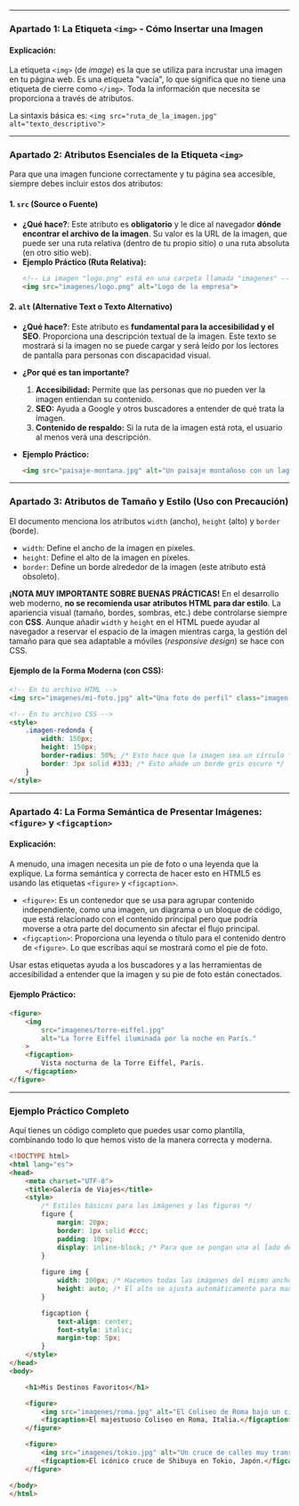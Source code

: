 
***

### **Apartado 1: La Etiqueta `<img>` - Cómo Insertar una Imagen**

#### **Explicación:**

La etiqueta `<img>` (de *image*) es la que se utiliza para incrustar una imagen en tu página web. Es una etiqueta "vacía", lo que significa que no tiene una etiqueta de cierre como `</img>`. Toda la información que necesita se proporciona a través de atributos.

La sintaxis básica es:
`<img src="ruta_de_la_imagen.jpg" alt="texto_descriptivo">`

***

### **Apartado 2: Atributos Esenciales de la Etiqueta `<img>`**

Para que una imagen funcione correctamente y tu página sea accesible, siempre debes incluir estos dos atributos:

#### **1. `src` (Source o Fuente)**
*   **¿Qué hace?**: Este atributo es **obligatorio** y le dice al navegador **dónde encontrar el archivo de la imagen**. Su valor es la URL de la imagen, que puede ser una ruta relativa (dentro de tu propio sitio) o una ruta absoluta (en otro sitio web).
*   **Ejemplo Práctico (Ruta Relativa):**
    ```html
    <!-- La imagen "logo.png" está en una carpeta llamada "imagenes" -->
    <img src="imagenes/logo.png" alt="Logo de la empresa">
    ```

#### **2. `alt` (Alternative Text o Texto Alternativo)**
*   **¿Qué hace?**: Este atributo es **fundamental para la accesibilidad y el SEO**. Proporciona una descripción textual de la imagen. Este texto se mostrará si la imagen no se puede cargar y será leído por los lectores de pantalla para personas con discapacidad visual.
*   **¿Por qué es tan importante?**
    1.  **Accesibilidad:** Permite que las personas que no pueden ver la imagen entiendan su contenido.
    2.  **SEO:** Ayuda a Google y otros buscadores a entender de qué trata la imagen.
    3.  **Contenido de respaldo:** Si la ruta de la imagen está rota, el usuario al menos verá una descripción.

*   **Ejemplo Práctico:**
    ```html
    <img src="paisaje-montana.jpg" alt="Un paisaje montañoso con un lago azul claro al amanecer">
    ```

***

### **Apartado 3: Atributos de Tamaño y Estilo (Uso con Precaución)**

El documento menciona los atributos `width` (ancho), `height` (alto) y `border` (borde).

*   `width`: Define el ancho de la imagen en píxeles.
*   `height`: Define el alto de la imagen en píxeles.
*   `border`: Define un borde alrededor de la imagen (este atributo está obsoleto).

**¡NOTA MUY IMPORTANTE SOBRE BUENAS PRÁCTICAS!**
En el desarrollo web moderno, **no se recomienda usar atributos HTML para dar estilo**. La apariencia visual (tamaño, bordes, sombras, etc.) debe controlarse siempre con **CSS**. Aunque añadir `width` y `height` en el HTML puede ayudar al navegador a reservar el espacio de la imagen mientras carga, la gestión del tamaño para que sea adaptable a móviles (*responsive design*) se hace con CSS.

#### **Ejemplo de la Forma Moderna (con CSS):**

```html
<!-- En tu archivo HTML -->
<img src="imagenes/mi-foto.jpg" alt="Una foto de perfil" class="imagen-redonda">

<!-- En tu archivo CSS -->
<style>
    .imagen-redonda {
        width: 150px;
        height: 150px;
        border-radius: 50%; /* Esto hace que la imagen sea un círculo */
        border: 3px solid #333; /* Esto añade un borde gris oscuro */
    }
</style>
```

***

### **Apartado 4: La Forma Semántica de Presentar Imágenes: `<figure>` y `<figcaption>`**

#### **Explicación:**

A menudo, una imagen necesita un pie de foto o una leyenda que la explique. La forma semántica y correcta de hacer esto en HTML5 es usando las etiquetas `<figure>` y `<figcaption>`.

*   `<figure>`: Es un contenedor que se usa para agrupar contenido independiente, como una imagen, un diagrama o un bloque de código, que está relacionado con el contenido principal pero que podría moverse a otra parte del documento sin afectar el flujo principal.
*   `<figcaption>`: Proporciona una leyenda o título para el contenido dentro de `<figure>`. Lo que escribas aquí se mostrará como el pie de foto.

Usar estas etiquetas ayuda a los buscadores y a las herramientas de accesibilidad a entender que la imagen y su pie de foto están conectados.

#### **Ejemplo Práctico:**

```html
<figure>
    <img 
        src="imagenes/torre-eiffel.jpg" 
        alt="La Torre Eiffel iluminada por la noche en París."
    >
    <figcaption>
        Vista nocturna de la Torre Eiffel, París.
    </figcaption>
</figure>
```

***

### **Ejemplo Práctico Completo**

Aquí tienes un código completo que puedes usar como plantilla, combinando todo lo que hemos visto de la manera correcta y moderna.

```html
<!DOCTYPE html>
<html lang="es">
<head>
    <meta charset="UTF-8">
    <title>Galería de Viajes</title>
    <style>
        /* Estilos básicos para las imágenes y las figuras */
        figure {
            margin: 20px;
            border: 1px solid #ccc;
            padding: 10px;
            display: inline-block; /* Para que se pongan una al lado de la otra */
        }
        
        figure img {
            width: 300px; /* Hacemos todas las imágenes del mismo ancho */
            height: auto; /* El alto se ajusta automáticamente para mantener la proporción */
        }

        figcaption {
            text-align: center;
            font-style: italic;
            margin-top: 5px;
        }
    </style>
</head>
<body>

    <h1>Mis Destinos Favoritos</h1>

    <figure>
        <img src="imagenes/roma.jpg" alt="El Coliseo de Roma bajo un cielo azul.">
        <figcaption>El majestuoso Coliseo en Roma, Italia.</figcaption>
    </figure>

    <figure>
        <img src="imagenes/tokio.jpg" alt="Un cruce de calles muy transitado en Tokio con luces de neón.">
        <figcaption>El icónico cruce de Shibuya en Tokio, Japón.</figcaption>
    </figure>

</body>
</html>
```
